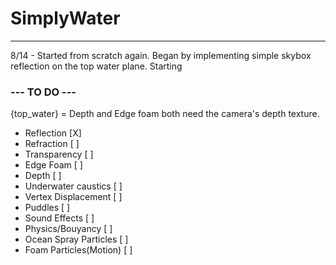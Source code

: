 # SimplyWater
-------------
8/14 - Started from scratch again. Began by implementing simple skybox reflection on the top water plane. Starting

### --- TO DO ---

{top_water} = Depth and Edge foam both need the camera's depth texture.
+ Reflection              [X]
+ Refraction              [ ]
+ Transparency            [ ]
+ Edge Foam               [ ]
+ Depth                   [ ]
+ Underwater caustics     [ ]
+ Vertex Displacement     [ ]
+ Puddles                 [ ]
+ Sound Effects           [ ]
+ Physics/Bouyancy        [ ]
+ Ocean Spray Particles   [ ]
+ Foam Particles(Motion)  [ ]
